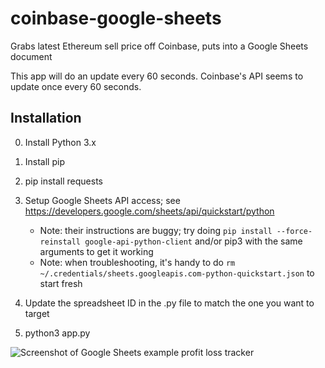 # coinbase-google-sheets

Grabs latest Ethereum sell price off Coinbase, puts into a Google Sheets document

This app will do an update every 60 seconds. Coinbase's API seems to update once every 60 seconds.

## Installation

0. Install Python 3.x
1. Install pip
2. pip install requests
3. Setup Google Sheets API access; see https://developers.google.com/sheets/api/quickstart/python

    * Note: their instructions are buggy; try doing `pip install --force-reinstall google-api-python-client` and/or pip3 with
the same arguments to get it working
    * Note: when troubleshooting, it's handy to do `rm
~/.credentials/sheets.googleapis.com-python-quickstart.json` to start fresh

4. Update the spreadsheet ID in the .py file to match the one you want to target
5. python3 app.py

![Screenshot of Google Sheets example profit loss
tracker](spreadsheet_example.png)
